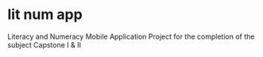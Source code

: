 # lit num app
Literacy and Numeracy Mobile Application Project for the completion of the subject Capstone I & II
